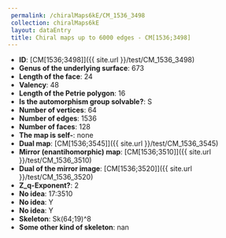 ```yaml
--- 
 permalink: /chiralMaps6kE/CM_1536_3498 
 collection: chiralMaps6kE
 layout: dataEntry
 title: Chiral maps up to 6000 edges - CM[1536;3498]
---
```


- **ID**: [CM[1536;3498]]({{ site.url }}/test/CM_1536_3498)
- **Genus of the underlying surface**: 673
- **Length of the face**: 24
- **Valency**: 48
- **Length of the Petrie polygon**: 16
- **Is the automorphism group solvable?**: S
- **Number of vertices**: 64
- **Number of edges**: 1536
- **Number of faces**: 128
- **The map is self-**: none
- **Dual map**: [CM[1536;3545]]({{ site.url }}/test/CM_1536_3545)
- **Mirror (enantihomorphic) map**: [CM[1536;3510]]({{ site.url }}/test/CM_1536_3510)
- **Dual of the mirror image**: [CM[1536;3520]]({{ site.url }}/test/CM_1536_3520)
- **Z_q-Exponent?**: 2
- **No idea**:  17:3510
- **No idea**: Y
- **No idea**: Y
- **Skeleton**: Sk(64;19)^8
- **Some other kind of skeleton**: nan
